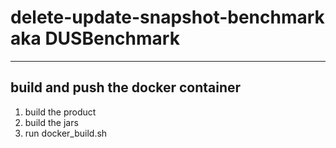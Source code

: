 # delete-update-snapshot-benchmark aka DUSBenchmark

-----------------------------------------------------------------------------
## build and push the docker container

1. build the product
2. build the jars
3. run docker_build.sh
